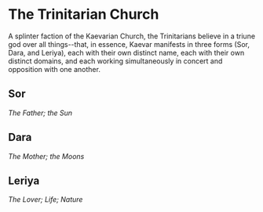 # The Trinitarian Church

A splinter faction of the Kaevarian Church, the Trinitarians believe in a triune god over all things--that, in essence, Kaevar manifests in three forms (Sor, Dara, and Leriya), each with their own distinct name, each with their own distinct domains, and each working simultaneously in concert and opposition with one another.

## Sor
*The Father; the Sun*

## Dara
*The Mother; the Moons*

## Leriya
*The Lover; Life; Nature*

